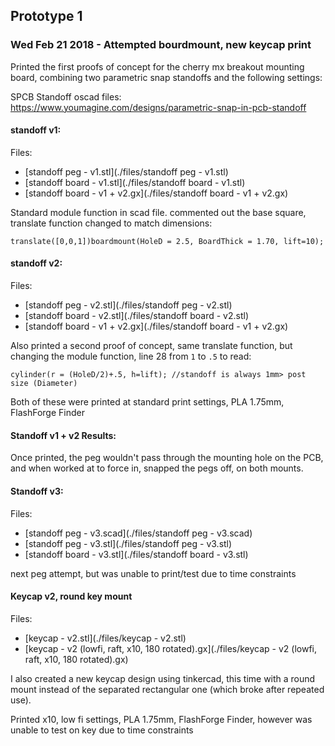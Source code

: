 ## Prototype 1

### Wed Feb 21 2018 - Attempted bourdmount, new keycap print

Printed the first proofs of concept for the cherry mx breakout mounting board, combining two parametric snap standoffs and the following settings:

SPCB Standoff oscad files: https://www.youmagine.com/designs/parametric-snap-in-pcb-standoff

#### standoff v1:

Files:

- [standoff peg - v1.stl](./files/standoff peg - v1.stl)
- [standoff board - v1.stl](./files/standoff board - v1.stl)
- [standoff board - v1 + v2.gx](./files/standoff board - v1 + v2.gx)

Standard module function in scad file. commented out the base square, translate function changed to match dimensions:

```
translate([0,0,1])boardmount(HoleD = 2.5, BoardThick = 1.70, lift=10);
```

#### standoff v2: 

Files:

- [standoff peg - v2.stl](./files/standoff peg - v2.stl)
- [standoff board - v2.stl](./files/standoff board - v2.stl)
- [standoff board - v1 + v2.gx](./files/standoff board - v1 + v2.gx)

Also printed a second proof of concept, same translate function, but changing the module function, line 28 from `1` to `.5` to read:

```
cylinder(r = (HoleD/2)+.5, h=lift); //standoff is always 1mm> post size (Diameter)
```

Both of these were printed at standard print settings, PLA 1.75mm, FlashForge Finder

#### Standoff v1 + v2 Results:

Once printed, the peg wouldn't pass through the mounting hole on the PCB, and when worked at to force in, snapped the pegs off, on both mounts.


#### Standoff v3: 

Files:

- [standoff peg - v3.scad](./files/standoff peg - v3.scad)
- [standoff peg - v3.stl](./files/standoff peg - v3.stl)
- [standoff board - v3.stl](./files/standoff board - v3.stl)

next peg attempt, but was unable to print/test due to time constraints

#### Keycap v2, round key mount

Files:

- [keycap - v2.stl](./files/keycap - v2.stl)
- [keycap - v2 (lowfi, raft, x10, 180 rotated).gx](./files/keycap - v2 (lowfi, raft, x10, 180 rotated).gx)

I also created a new keycap design using tinkercad, this time with a round mount instead of the separated rectangular one (which broke after repeated use).

Printed x10, low fi settings, PLA 1.75mm, FlashForge Finder, however was unable to test on key due to time constraints
